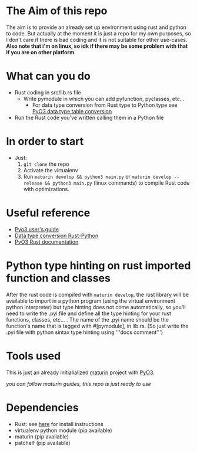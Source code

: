 # The Aim of this repo
The aim is to provide an already set up environment using rust and python to code. But actually at the moment it is just a repo for my own purposes, so I don't care if there is bad coding and it is not suitable for other use-cases. **Also note that i'm on linux, so idk if there may be some problem with that if you are on other platform**. 

# What can you do
- Rust coding in src/lib.rs file
  - Write pymodule in which you can add pyfunction, pyclasses, etc...
    - For data type conversion from Rust type to Python type see [PyO3 data type table conversion](https://pyo3.rs/main/conversions/tables.html)
- Run the Rust code you've written calling them in a Python file

# In order to start
- Just:
  1. `git clone` the repo
  2. Activate the virtualenv
  3. Run `maturin develop && python3 main.py` or `maturin develop --release && python3 main.py` (linux commands) to compile Rust code with optimizations.

# Useful reference
- [Pyo3 user's guide](https://pyo3.rs/v0.21.2/)
- [Data type conversion Rust-Python](https://pyo3.rs/main/conversions/tables.html)
- [PyO3 Rust documentation](https://docs.rs/pyo3/latest/pyo3/)

# Python type hinting on rust imported function and classes
  After the rust code is compiled with `maturin develop`, the rust library will be available to import in a python program (using the virtual environment python interpreter) but type hinting does not come automatically, so you'll need to write the .pyi file and define all the type hinting for your rust functions, classes, etc... . The name of the .pyi name should be the function's name that is tagged with #[pymodule], in lib.rs.
  (So just write the .pyi file with python sintax type hinting using '''docs comment''')
 
# Tools used
This is just an already initialialized [maturin](https://github.com/PyO3/maturin) project with [PyO3](https://github.com/PyO3/pyo3).


*you can follow maturin guides, this repo is just ready to use*

# Dependencies
- Rust: see [here](https://www.rust-lang.org/tools/install) for install instructions
- virtualenv python module (pip available)
- maturin (pip available)
- patchelf (pip available)
